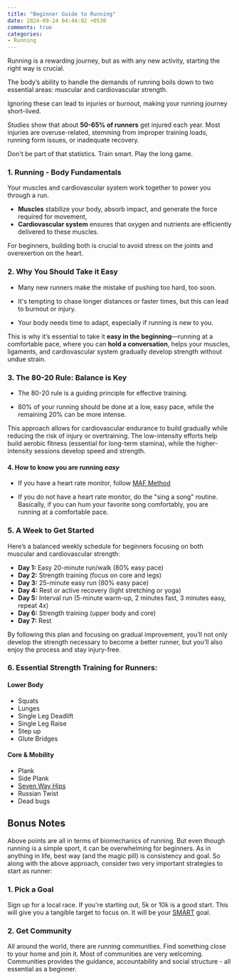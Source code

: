 ```yaml
---
title: "Beginner Guide to Running"
date: 2024-09-24 04:44:02 +0530
comments: true
categories: 
- Running
---
```


Running is a rewarding journey, but as with any new activity, starting the right way is crucial. 

The body’s ability to handle the demands of running boils down to two essential areas: muscular and cardiovascular strength. 

Ignoring these can lead to injuries or burnout, making your running journey short-lived.

Studies show that about **50-65% of runners** get injured each year. Most injuries are overuse-related, stemming from improper training loads, running form issues, or inadequate recovery.

Don't be part of that statistics. Train smart. Play the long game. 



### 1. Running - Body Fundamentals

Your muscles and cardiovascular system work together to power you through a run. 

- **Muscles** stabilize your body, absorb impact, and generate the force required for movement, 
- **Cardiovascular system** ensures that oxygen and nutrients are efficiently delivered to these muscles. 

For beginners, building both is crucial to avoid stress on the joints and overexertion on the heart.


   ### 2. Why You Should Take it Easy

   - Many new runners make the mistake of pushing too hard, too soon. 

   - It's tempting to chase longer distances or faster times, but this can lead to burnout or injury. 

   - Your body needs time to adapt, especially if running is new to you. 

   This is why it’s essential to take it **easy in the beginning**—running at a comfortable pace, where you can **hold a conversation**, helps your muscles, ligaments, and cardiovascular system gradually develop strength without undue strain.

   

   ### 3. The 80-20 Rule: Balance is Key

   * The 80-20 rule is a guiding principle for effective training. 

   * 80% of your running should be done at a low, easy pace, while the remaining 20% can be more intense. 

   This approach allows for cardiovascular endurance to build gradually while reducing the risk of injury or overtraining. The low-intensity efforts help build aerobic fitness (essential for long-term stamina), while the higher-intensity sessions develop speed and strength.

   

   #### 4. How to know you are running _easy_

   - If you have a heart rate monitor, follow [MAF Method](https://rishisareen.com/blog/running/2019/03/10/maf-method-part1.html)

   - If you do not have a heart rate monitor, do the "sing a song" routine. Basically, if you can hum your favorite song comfortably, you are running at a comfortable pace. 

     

   ### 5. A Week to Get Started

   Here’s a balanced weekly schedule for beginners focusing on both muscular and cardiovascular strength:

   - **Day 1:** Easy 20-minute run/walk (80% easy pace)
   - **Day 2:** Strength training (focus on core and legs)
   - **Day 3:** 25-minute easy run (80% easy pace)
   - **Day 4:** Rest or active recovery (light stretching or yoga)
   - **Day 5:** Interval run (5-minute warm-up, 2 minutes fast, 3 minutes easy, repeat 4x)
   - **Day 6:** Strength training (upper body and core)
   - **Day 7:** Rest

   By following this plan and focusing on gradual improvement, you’ll not only develop the strength necessary to become a better runner, but you’ll also enjoy the process and stay injury-free.

   

   ### 6. Essential Strength Training for Runners:

   #### Lower Body

   - Squats
   - Lunges
   - Single Leg Deadlift
   - Single Leg Raise
   - Step up
   - Glute Bridges

   #### Core & Mobility

   - Plank
   - Side Plank
   - [Seven Way Hips](https://www.youtube.com/watch?v=iLTBIaHU5iw)
   - Russian Twist
   - Dead bugs



## Bonus Notes

Above points are all in terms of biomechanics of running. But even though running is a simple sport, it can be overwhelming for beginners. As in anything in life, best way (and the magic pill) is consistency and goal. So along with the above approach, consider two very important strategies to start as runner:

### 1. Pick a Goal

Sign up for a local race. If you're starting out, 5k or 10k is a good start. This will give you a tangible target to focus on. It will be your [SMART](https://www.mindtools.com/a4wo118/smart-goals) goal.

### 2. Get Community

All around the world, there are running communities. Find something close to your home and join it. Most of communities are very welcoming. Communities provides the guidance, accountability and social structure - all essential as a beginner. 
